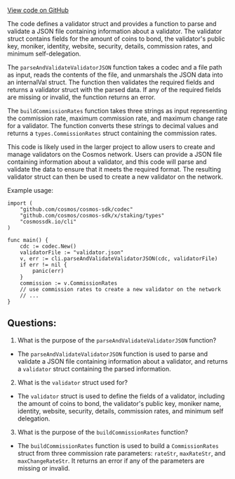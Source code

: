 [View code on GitHub](https://github.com/cosmos/cosmos-sdk/blob/main/x/staking/client/cli/utils.go)

The code defines a validator struct and provides a function to parse and validate a JSON file containing information about a validator. The validator struct contains fields for the amount of coins to bond, the validator's public key, moniker, identity, website, security, details, commission rates, and minimum self-delegation. 

The `parseAndValidateValidatorJSON` function takes a codec and a file path as input, reads the contents of the file, and unmarshals the JSON data into an internalVal struct. The function then validates the required fields and returns a validator struct with the parsed data. If any of the required fields are missing or invalid, the function returns an error.

The `buildCommissionRates` function takes three strings as input representing the commission rate, maximum commission rate, and maximum change rate for a validator. The function converts these strings to decimal values and returns a `types.CommissionRates` struct containing the commission rates.

This code is likely used in the larger project to allow users to create and manage validators on the Cosmos network. Users can provide a JSON file containing information about a validator, and this code will parse and validate the data to ensure that it meets the required format. The resulting validator struct can then be used to create a new validator on the network. 

Example usage:

```
import (
    "github.com/cosmos/cosmos-sdk/codec"
    "github.com/cosmos/cosmos-sdk/x/staking/types"
    "cosmossdk.io/cli"
)

func main() {
    cdc := codec.New()
    validatorFile := "validator.json"
    v, err := cli.parseAndValidateValidatorJSON(cdc, validatorFile)
    if err != nil {
        panic(err)
    }
    commission := v.CommissionRates
    // use commission rates to create a new validator on the network
    // ...
}
```
## Questions: 
 1. What is the purpose of the `parseAndValidateValidatorJSON` function?
- The `parseAndValidateValidatorJSON` function is used to parse and validate a JSON file containing information about a validator, and returns a `validator` struct containing the parsed information.

2. What is the `validator` struct used for?
- The `validator` struct is used to define the fields of a validator, including the amount of coins to bond, the validator's public key, moniker name, identity, website, security, details, commission rates, and minimum self delegation.

3. What is the purpose of the `buildCommissionRates` function?
- The `buildCommissionRates` function is used to build a `CommissionRates` struct from three commission rate parameters: `rateStr`, `maxRateStr`, and `maxChangeRateStr`. It returns an error if any of the parameters are missing or invalid.